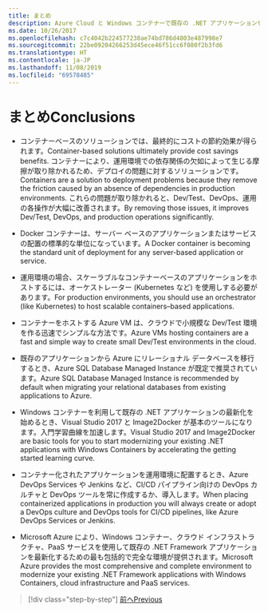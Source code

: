 ```yaml
---
title: まとめ
description: Azure Cloud と Windows コンテナーで既存の .NET アプリケーションを最新化する | 結論
ms.date: 10/26/2017
ms.openlocfilehash: c7c4042b224577238ae74bd786d4803e487998e7
ms.sourcegitcommit: 22be09204266253d45ece46f51cc6f080f2b3fd6
ms.translationtype: HT
ms.contentlocale: ja-JP
ms.lasthandoff: 11/08/2019
ms.locfileid: "69578485"
---
```

# <a name="conclusions"></a><span data-ttu-id="a61e4-103">まとめ</span><span class="sxs-lookup"><span data-stu-id="a61e4-103">Conclusions</span></span>

- <span data-ttu-id="a61e4-104">コンテナーベースのソリューションでは、最終的にコストの節約効果が得られます。</span><span class="sxs-lookup"><span data-stu-id="a61e4-104">Container-based solutions ultimately provide cost savings benefits.</span></span> <span data-ttu-id="a61e4-105">コンテナーにより、運用環境での依存関係の欠如によって生じる摩擦が取り除かれるため、デプロイの問題に対するソリューションです。</span><span class="sxs-lookup"><span data-stu-id="a61e4-105">Containers are a solution to deployment problems because they remove the friction caused by an absence of dependencies in production environments.</span></span> <span data-ttu-id="a61e4-106">これらの問題が取り除かれると、Dev/Test、DevOps、運用の各操作が大幅に改善されます。</span><span class="sxs-lookup"><span data-stu-id="a61e4-106">By removing those issues, it improves Dev/Test, DevOps, and production operations significantly.</span></span>

- <span data-ttu-id="a61e4-107">Docker コンテナーは、サーバー ベースのアプリケーションまたはサービスの配置の標準的な単位になっています。</span><span class="sxs-lookup"><span data-stu-id="a61e4-107">A Docker container is becoming the standard unit of deployment for any server-based application or service.</span></span>

- <span data-ttu-id="a61e4-108">運用環境の場合、スケーラブルなコンテナーベースのアプリケーションをホストするには、オーケストレーター (Kubernetes など) を使用しする必要があります。</span><span class="sxs-lookup"><span data-stu-id="a61e4-108">For production environments, you should use an orchestrator (like Kubernetes) to host scalable containers­­–based applications.</span></span>

- <span data-ttu-id="a61e4-109">コンテナーをホストする Azure VM は、クラウドで小規模な Dev/Test 環境を作る迅速でシンプルな方法です。</span><span class="sxs-lookup"><span data-stu-id="a61e4-109">Azure VMs hosting containers are a fast and simple way to create small Dev/Test environments in the cloud.</span></span>

- <span data-ttu-id="a61e4-110">既存のアプリケーションから Azure にリレーショナル データベースを移行するとき、Azure SQL Database Managed Instance が既定で推奨されています。</span><span class="sxs-lookup"><span data-stu-id="a61e4-110">Azure SQL Database Managed Instance is recommended by default when migrating your relational databases from existing applications to Azure.</span></span>

- <span data-ttu-id="a61e4-111">Windows コンテナーを利用して既存の .NET アプリケーションの最新化を始めるとき、Visual Studio 2017 と Image2Docker が基本のツールになります。入門学習曲線を加速します。</span><span class="sxs-lookup"><span data-stu-id="a61e4-111">Visual Studio 2017 and Image2Docker are basic tools for you to start modernizing your existing .NET applications with Windows Containers by accelerating the getting started learning curve.</span></span>

- <span data-ttu-id="a61e4-112">コンテナー化されたアプリケーションを運用環境に配置するとき、Azure DevOps Services や Jenkins など、CI/CD パイプライン向けの DevOps カルチャと DevOps ツールを常に作成するか、導入します。</span><span class="sxs-lookup"><span data-stu-id="a61e4-112">When placing containerized applications in production you will always create or adopt a DevOps culture and DevOps tools for CI/CD pipelines, like Azure DevOps Services or Jenkins.</span></span>

- <span data-ttu-id="a61e4-113">Microsoft Azure により、Windows コンテナー、クラウド インフラストラクチャ、PaaS サービスを使用して既存の .NET Framework アプリケーションを最新化するための最も包括的で完全な環境が提供されます。</span><span class="sxs-lookup"><span data-stu-id="a61e4-113">Microsoft Azure provides the most comprehensive and complete environment to modernize your existing .NET Framework applications with Windows Containers, cloud infrastructure and PaaS services.</span></span>

>[!div class="step-by-step"]
>[<span data-ttu-id="a61e4-114">前へ</span><span class="sxs-lookup"><span data-stu-id="a61e4-114">Previous</span></span>](walkthroughs-technical-get-started-overview.md)
